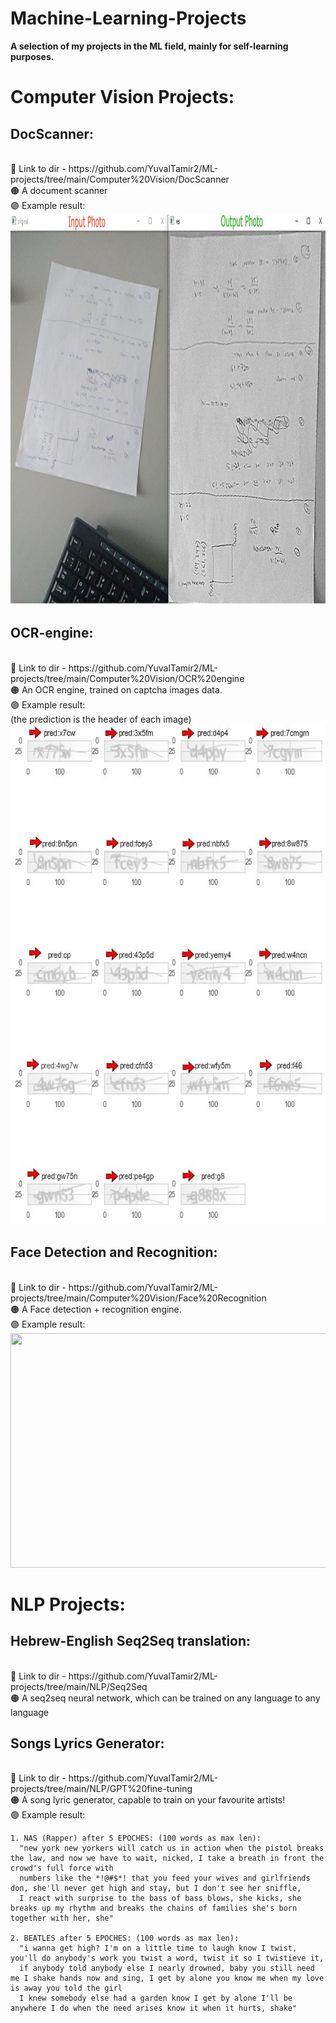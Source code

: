 # Machine-Learning-Projects
 **A selection of my projects in the ML field, mainly for self-learning purposes.**
 
# Computer Vision Projects:
  
   <h2> DocScanner:</h2><br>
    🔵 Link to dir - https://github.com/YuvalTamir2/ML-projects/tree/main/Computer%20Vision/DocScanner <br>
    🟠 A document scanner<br>
    🟣 Example result: <br>
    <img src="https://github.com/YuvalTamir2/ML-projects/blob/main/Computer%20Vision/DocScanner/results/DocScanner_result1.jpg" width="1000" height="625" >
    
   <h2>OCR-engine:</h2><br>
    🔵 Link to dir - https://github.com/YuvalTamir2/ML-projects/tree/main/Computer%20Vision/OCR%20engine<br>
    🟠 An OCR engine, trained on captcha images data. <br>
    🟣 Example result:<br>
    (the prediction is the header of each image)<br>
      <img src="https://github.com/YuvalTamir2/ML-projects/blob/main/Computer%20Vision/OCR%20engine/example_results_ocr.jpg" width="800" height="800">
      
   <h2>Face Detection and Recognition:</h2><br>
    🔵 Link to dir - https://github.com/YuvalTamir2/ML-projects/tree/main/Computer%20Vision/Face%20Recognition<br>
    🟠 A Face detection + recognition engine. <br>
    🟣 Example result: <br>
   <img src="https://user-images.githubusercontent.com/72014577/115142864-a5875300-a04c-11eb-8e8b-05bdfbe539c8.gif" width="600" height="375" />
    
 # NLP Projects:
   <h2>Hebrew-English Seq2Seq translation:</h2><br>
    🔵 Link to dir - https://github.com/YuvalTamir2/ML-projects/tree/main/NLP/Seq2Seq <br>
    🟠 A seq2seq neural network, which can be trained on any language to any language
    
   <h2>Songs Lyrics Generator:</h2><br>
    🔵 Link to dir - https://github.com/YuvalTamir2/ML-projects/tree/main/NLP/GPT%20fine-tuning<br>
    🟠 A song lyric generator, capable to train on your favourite artists!<br>
    🟣 Example result:<br>
    <div class="text-white bg-gray-dark mb-2">


    1. NAS (Rapper) after 5 EPOCHES: (100 words as max len):
      "new york new yorkers will catch us in action when the pistol breaks the law, and now we have to wait, nicked, I take a breath in front the crowd's full force with 
      numbers like the *!@#$*! that you feed your wives and girlfriends don, she'll never get high and stay, but I don't see her sniffle, 
      I react with surprise to the bass of bass blows, she kicks, she breaks up my rhythm and breaks the chains of families she's born together with her, she"
      
    2. BEATLES after 5 EPOCHES: (100 words as max len):
      "i wanna get high? I'm on a little time to laugh know I twist, you'll do anybody's work you twist a word, twist it so I twistieve it, 
      if anybody told anybody else I nearly drowned, baby you still need me I shake hands now and sing, I get by alone you know me when my love is away you told the girl 
      I knew somebody else had a garden know I get by alone I'll be anywhere I do when the need arises know it when it hurts, shake"
</div>
 
  
  

    
    
